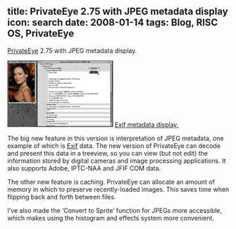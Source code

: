 title: PrivateEye 2.75 with JPEG metadata display
icon: search
date: 2008-01-14
tags: Blog, RISC OS, PrivateEye
----

[PrivateEye](/risc.os/privateeye.html) 2.75 with JPEG metadata display.

![PrivateEye 2.75 screenshot.](/software/thumbs/eyesnap3.png)
[Exif metadata display.](/software/eyesnap3.png)

The big new feature in this version is interpretation of JPEG metadata, one example of which is [Exif](http://www.exif.org/) data. The new version of PrivateEye can decode and present this data in a treeview, so you can view (but not edit) the information stored by digital cameras and image processing applications. It also supports Adobe, IPTC-NAA and JFIF COM data.

The other new feature is caching. PrivateEye can allocate an amount of memory in which to preserve recently-loaded images. This saves time when flipping back and forth between files.

I’ve also made the ‘Convert to Sprite’ function for JPEGs more accessible, which makes using the histogram and effects system more convenient.
